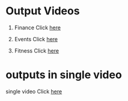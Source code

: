 # Output Videos
1. Finance Click [here](https://github.com/GENESIS2021Q1/Applied_SDLC-Dec_Team_19/blob/main/6_images%20and%20videos/finance%20video.mp4) 

2. Events Click [here](https://github.com/GENESIS2021Q1/Applied_SDLC-Dec_Team_19/blob/main/6_images%20and%20videos/event%20video.mp4)

3. Fitness Click [here](https://github.com/GENESIS2021Q1/Applied_SDLC-Dec_Team_19/blob/main/6_images%20and%20videos/fitness%20video.mp4)

# outputs in single video

single video Click [here](https://github.com/GENESIS2021Q1/Applied_SDLC-Dec_Team_19/blob/main/6_images%20and%20videos/main%20video.mp4)
